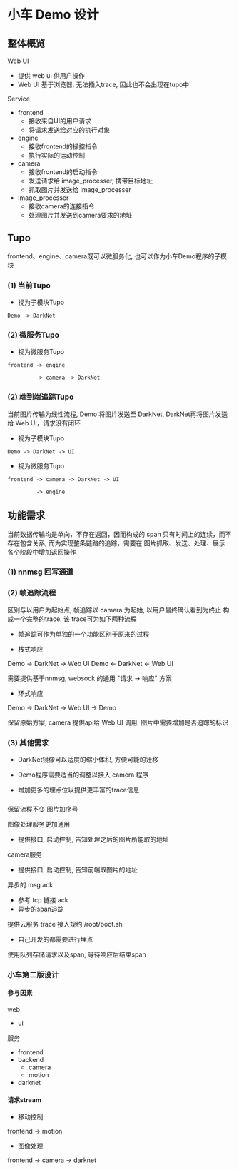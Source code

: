 # 小车 Demo 设计

## 整体概览

Web UI
   - 提供 web ui 供用户操作
   - Web UI 基于浏览器, 无法插入trace, 因此也不会出现在tupo中

Service
   - frontend
      - 接收来自UI的用户请求
      - 将请求发送给对应的执行对象  
   - engine
      - 接收frontend的操控指令
      - 执行实际的运动控制
   - camera
      - 接收frontend的启动指令
      - 发送请求给 image_processer, 携带目标地址
      - 抓取图片并发送给 image_processer
   - image_processer
      - 接收camera的连接指令
      - 处理图片并发送到camera要求的地址   

## Tupo

frontend、engine、camera既可以微服务化, 也可以作为小车Demo程序的子模块

### (1) 当前Tupo

- 视为子模块Tupo

```
Demo -> DarkNet
```

### (2) 微服务Tupo

- 视为微服务Tupo

```
frontend -> engine

         -> camera -> DarkNet
```

### (2) 端到端追踪Tupo

当前图片传输为线性流程, Demo 将图片发送至 DarkNet, DarkNet再将图片发送给 Web UI，请求没有闭环

- 视为子模块Tupo

```
Demo -> DarkNet -> UI 
```

- 视为微服务Tupo

```
frontend -> camera -> DarkNet -> UI

         -> engine
```

## 功能需求

当前数据传输均是单向，不存在返回，因而构成的 span 只有时间上的连续，而不存在包含关系, 而为实现整条链路的追踪，需要在 图片抓取、发送、处理、展示 各个阶段中增加返回操作

### (1) nnmsg 回写通道

### (2) 帧追踪流程

区别与以用户为起始点, 帧追踪以 camera 为起始, 以用户最终确认看到为终止 构成一个完整的trace, 该 trace可为如下两种流程
   - 帧追踪可作为单独的一个功能区别于原来的过程

- 栈式响应

Demo -> DarkNet -> Web UI 
Demo <- DarkNet <- Web UI

需要提供基于nnmsg, websock 的通用 "请求 -> 响应" 方案

- 环式响应

Demo -> DarkNet -> Web UI -> Demo

保留原始方案, camera 提供api给 Web UI 调用, 图片中需要增加是否追踪的标识


### (3) 其他需求

- DarkNet镜像可以适度的缩小体积, 方便可能的迁移

- Demo程序需要适当的调整以接入 camera 程序

- 增加更多的埋点位以提供更丰富的trace信息


### 

保留流程不变
图片加序号


图像处理服务更加通用
   - 提供接口, 启动控制, 告知处理之后的图片所能取的地址

camera服务
   - 提供接口, 启动控制, 告知前端取图片的地址

异步的 msg ack
   - 参考 tcp 链接 ack
   - 异步的span追踪 


提供云服务 trace 接入规约
/root/boot.sh
  - 自己开发的都需要进行埋点


使用队列存储请求以及span, 等待响应后结束span


### 小车第二版设计

#### 参与因素

web
   - ui

服务
   - frontend
   - backend
      - camera
      - motion 
   - darknet

#### 请求stream

- 移动控制

frontend -> motion

- 图像处理

frontend -> camera -> darknet






